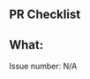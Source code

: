 ## PR Checklist

<!--

Hi, thanks for taking the time to submit this Pull Request, it is really appreciated!

Before submitting the Pull Request make sure you:

* are familiar with and follow the Code of Conduct for
  this project: CODE_OF_CONDUCT.md

* the commit message follows our guidelines: CONTRIBUTING.md#commit-message-guidelines

Feel free to add you as a contributor via `npm run contributors:add`

-->

## What:
<!-- What changes are being made, why are these changes necessary? -->

<!--  To automatically close the corresponding issue use: Closes #<issue-number, e.g. Closes #47 -->
Issue number: N/A
